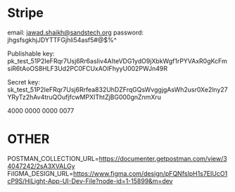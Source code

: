 # Stripe

email: jawad.shaikh@sandstech.org
password: jhgsfsgkhjJDYTTFGjhli54asf5#@$%^

Publishable key: pk_test_51P2IeFRqr7Usj6Rr6asIiv4AIteVDG1ydO9jXbkWgf1rPYVAxR0gKcFmsiR6tAoOS8HLF3Ud2PC0FCUxAOIFhyyU002PWJn49R

Secret key: sk_test_51P2IeFRqr7Usj6Rrfea832UhDZFrqGQsWvggjgAsWh2usr0Xe2lny27YRyTz2hAv4truQOufjfcwMPXIThtZjBG000gnZnmXru

4000 0000 0000 0077

# OTHER

POSTMAN_COLLECTION_URL=https://documenter.getpostman.com/view/34047242/2sA3XVALGy
FiIGMA_DESIGN_URL=https://www.figma.com/design/pFQNfsIpH1s7EIUcO1cP9S/HiLight-App-UI-Dev-File?node-id=1-15899&m=dev

